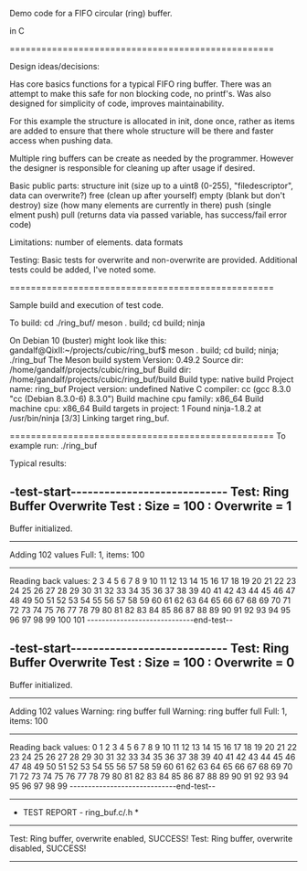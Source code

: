 Demo code for a FIFO circular (ring) buffer.

in C

==================================================

Design ideas/decisions:

Has core basics functions for a typical FIFO ring buffer. There was
an attempt to make this safe for non blocking code, no printf's. Was
also designed for simplicity of code, improves maintainability.

For this example the structure is allocated in init, done once, rather as
items are added to ensure that there whole structure will be there
and faster access when pushing data.

Multiple ring buffers can be create as needed by the programmer. However
the designer is responsible for cleaning up after usage if desired.

Basic public parts:
     structure
     init (size up to a uint8 (0-255), "filedescriptor", data can overwrite?)
     free (clean up after yourself)
     empty (blank but don't destroy)
     size (how many elements are currently in there)
     push (single elment push)
     pull (returns data via passed variable, has success/fail error code)


Limitations:
     number of elements.
     data formats

Testing:
     Basic tests for overwrite and non-overwrite are provided.
     Additional tests could be added, I've noted some.

==================================================

Sample build and execution of test code.

To build:
cd ./ring_buf/
meson . build; cd build; ninja

On Debian 10 (buster) might look like this:
gandalf@QixII:~/projects/cubic/ring_buf$ meson . build; cd build; ninja; ./ring_buf
The Meson build system
Version: 0.49.2
Source dir: /home/gandalf/projects/cubic/ring_buf
Build dir: /home/gandalf/projects/cubic/ring_buf/build
Build type: native build
Project name: ring_buf
Project version: undefined
Native C compiler: cc (gcc 8.3.0 "cc (Debian 8.3.0-6) 8.3.0")
Build machine cpu family: x86_64
Build machine cpu: x86_64
Build targets in project: 1
Found ninja-1.8.2 at /usr/bin/ninja
[3/3] Linking target ring_buf.

==================================================
To example run:
./ring_buf

Typical results:

-test-start----------------------------
Test: Ring Buffer Overwrite Test
    : Size        = 100
    : Overwrite    = 1
-----------------------------------
Buffer initialized.

******
Adding 102 values 
Full: 1, items: 100

******
Reading back values: 2 3 4 5 6 7 8 9 10 11 12 13 14 15 16 17 18 19 20 21 22 23 24 25 26 27 28 29 30 31 32 33 34 35 36 37 38 39 40 41 42 43 44 45 46 47 48 49 50 51 52 53 54 55 56 57 58 59 60 61 62 63 64 65 66 67 68 69 70 71 72 73 74 75 76 77 78 79 80 81 82 83 84 85 86 87 88 89 90 91 92 93 94 95 96 97 98 99 100 101 
-----------------------------end-test--

-test-start----------------------------
Test: Ring Buffer Overwrite Test
    : Size        = 100
    : Overwrite    = 0
-----------------------------------
Buffer initialized.

******
Adding 102 values 
Warning: ring buffer full
Warning: ring buffer full
Full: 1, items: 100

******
Reading back values: 0 1 2 3 4 5 6 7 8 9 10 11 12 13 14 15 16 17 18 19 20 21 22 23 24 25 26 27 28 29 30 31 32 33 34 35 36 37 38 39 40 41 42 43 44 45 46 47 48 49 50 51 52 53 54 55 56 57 58 59 60 61 62 63 64 65 66 67 68 69 70 71 72 73 74 75 76 77 78 79 80 81 82 83 84 85 86 87 88 89 90 91 92 93 94 95 96 97 98 99 
-----------------------------end-test--

*****************************************************
* TEST REPORT - ring_buf.c/.h                       *
*****************************************************
Test: Ring buffer, overwrite enabled, SUCCESS!
Test: Ring buffer, overwrite disabled, SUCCESS!
*****************************************************
